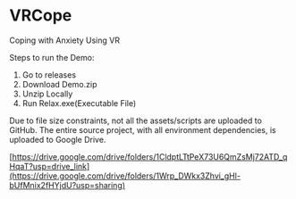 # VRCope
Coping with Anxiety Using VR

Steps to run the Demo:
1) Go to releases
2) Download Demo.zip
3) Unzip Locally
4) Run Relax.exe(Executable File)

Due to file size constraints, not all the assets/scripts are uploaded to GitHub. The entire source project, with all environment dependencies, is uploaded to Google Drive.

[https://drive.google.com/drive/folders/1CldptLTtPeX73U6QmZsMj72ATD_qHqaT?usp=drive_link](https://drive.google.com/drive/folders/1Wrp_DWkx3Zhvi_gHl-bUfMnix2fHYjdU?usp=sharing)

